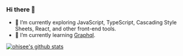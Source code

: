 ### Hi there 👋

<!--
**ohisee/ohisee** is a ✨ _special_ ✨ repository because its `README.md` (this file) appears on your GitHub profile.

Here are some ideas to get you started:

- 🔭 I’m currently working on ...
- 🌱 I’m currently learning ...
- 👯 I’m looking to collaborate on ...
- 🤔 I’m looking for help with ...
- 💬 Ask me about ...
- 📫 How to reach me: ...
- 😄 Pronouns: ...
- ⚡ Fun fact: ...
-->
- 🔭 I’m currently exploring JavaScript, TypeScript, Cascading Style Sheets, React, and other front-end tools.
- 🌱 I’m currently learning <a href="https://graphql.org/" target="_blank">Graphql</a>.

<a href="https://github.com/ohisee">
  <img src="https://github-readme-stats.vercel.app/api/top-langs/?username=ohisee&layout=compact&theme=dark" alt="ohisee's github stats"/>
</a>
<br/>
